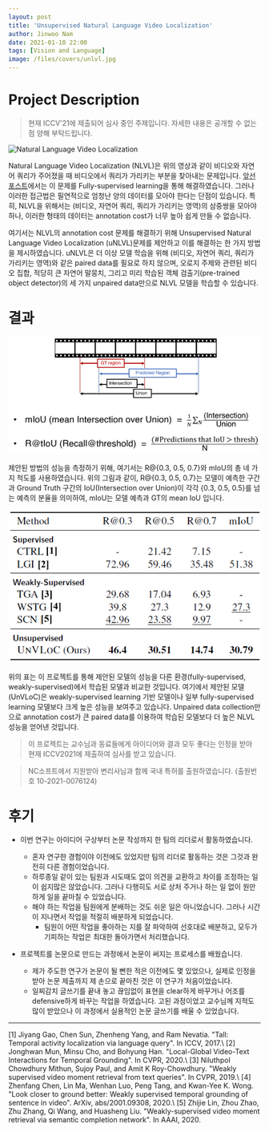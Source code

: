 ```yaml
---
layout: post
title: 'Unsupervised Natural Language Video Localization'
author: Jinwoo Nam
date: 2021-01-10 22:00
tags: [Vision and Language]
image: /files/covers/unlvl.jpg
---
```


# Project Description


> 현재 ICCV'21에 제출되어 심사 중인 주제입니다. 자세한 내용은 공개할 수 없는 점 양해 부탁드립니다.

![Natural Language Video Localization](/files/images/nlvl/nlvl.gif)

Natural Language Video Localization (NLVL)은 위의 영상과 같이 비디오와 자연어 쿼리가 주어졌을 때 비디오에서 쿼리가 가리키는 부분을 찾아내는 문제입니다.
[앞선 포스트](https://skaws2003.github.io/2020/09/09/NLVL/)에서는 이 문제를 Fully-supervised learning을 통해 해결하였습니다. 그러나 이러한 접근법은 필연적으로 엄청난 양의 데이터를 모아야 한다는 단점이 있습니다. 
특히, NLVL을 위해서는 (비디오, 자연어 쿼리, 쿼리가 가리키는 영역)의 삼중쌍을 모아야 하나, 이러한 형태의 데이터는 annotation cost가 너무 높아 쉽게 만들 수 없습니다.

여기서는 NLVL의 annotation cost 문제를 해결하기 위해 Unsupervised Natural Language Video Localization (uNLVL)문제를 제안하고 이를 해결하는 한 가지 방법을 제시하였습니다.
uNLVL은 더 이상 모델 학습을 위해 (비디오, 자연어 쿼리, 쿼리가 가리키는 영역)와 같은 paired data를 필요로 하지 않으며, 오로지 주제와 관련된 비디오 집합, 적당히 큰 자연어 말뭉치, 그리고 미리 학습된 객체 검출기(pre-trained object detector)의 세 가지 unpaired data만으로 NLVL 모델을 학습할 수 있습니다.


# 결과

![Evaluation metrics](/files/images/nlvl/metrics.jpg)

제안된 방법의 성능을 측정하기 위해, 여기서는 R@{0.3, 0.5, 0.7}와 mIoU의 총 네 가지 척도를 사용하였습니다. 위의 그림과 같이, R@{0.3, 0.5, 0.7}는 모델이 예측한 구간과 Ground Truth 구간의 IoU(Intersection over Union)이 각각 {0.3, 0.5, 0.5}를 넘는 예측의 분율을 의미하여, mIoU는 모델 예측과 GT의 mean IoU 입니다.


![Performance Comparison](/files/images/nlvl/unlvl-results.png)

위의 표는 이 프로젝트를 통해 제안된 모델의 성능을 다른 환경(fully-supervised, weakly-supervised)에서 학습된 모델과 비교한 것입니다. 여기에서 제안된 모델(UnVLoC)은 weakly-supervised learning 기반 모델이나 일부 fully-supervised learning 모델보다 크게 높은 성능을 보여주고 있습니다. Unpaired data collection만으로 annotation cost가 큰 paired data를 이용하여 학습된 모델보다 더 높은 NLVL 성능을 얻어낸 것입니다.

> 이 프로젝트는 교수님과 동료들에게 아이디어와 결과 모두 좋다는 인정을 받아 현재 ICCV2021에 제출하여 심사를 받고 있습니다.

> NC소프트에서 지원받아 변리사님과 함께 국내 특허를 출원하였습니다. (출원번호 10-2021-0076124)

# 후기

* 이번 연구는 아이디어 구상부터 논문 작성까지 한 팀의 리더로서 활동하였습니다.
    * 혼자 연구한 경험이야 이전에도 있었지만 팀의 리더로 활동하는 것은 그것과 완전히 다른 경험이었습니다.
    * 하루종일 같이 있는 팀원과 시도때도 없이 의견을 교환하고 차이를 조정하는 일이 쉽지많은 않았습니다. 그러나 다행히도 서로 상처 주거나 하는 일 없이 원만하게 일을 끝마칠 수 있었습니다.
    * 해야 하는 작업을 팀원에게 분배하는 것도 쉬운 일은 아니었습니다. 그러나 시간이 지나면서 작업을 적절히 배분하게 되었습니다.
        * 팀원이 어떤 작업을 좋아하는 지를 잘 파악하여 선호대로 배분하고, 모두가 기피하는 작업은 최대한 돌아가면서 처리했습니다.

* 프로젝트를 논문으로 만드는 과정에서 논문이 써지는 프로세스를 배웠습니다.
    * 제가 주도한 연구가 논문이 될 뻔한 적은 이전에도 몇 있었으나, 실제로 인정을 받아 논문 제출까지 제 손으로 끝마친 것은 이 연구가 처음이었습니다.
    * 일찌감치 글쓰기를 끝내 놓고 끊임없이 표현을 clear하게 바꾸거나 어조를 defensive하게 바꾸는 작업을 하였습니다. 고된 과정이었고 교수님께 지적도 많이 받았으나 이 과정에서 실용적인 논문 글쓰기를 배울 수 있었습니다.


---
[1] Jiyang Gao, Chen Sun, Zhenheng Yang, and Ram Nevatia. "Tall: Temporal activity localization via language query". In ICCV, 2017.\\
[2] Jonghwan Mun, Minsu Cho, and Bohyung Han. "Local-Global Video-Text Interactions for Temporal Grounding". In CVPR, 2020.\\
[3] Niluthpol Chowdhury Mithun, Sujoy Paul, and Amit K Roy-Chowdhury. "Weakly supervised video moment retrieval from text queries". In CVPR, 2019.\\
[4] Zhenfang Chen, Lin Ma, Wenhan Luo, Peng Tang, and Kwan-Yee K. Wong. "Look closer to ground better: Weakly supervised temporal grounding of sentence in video". ArXiv, abs/2001.09308, 2020.\\
[5] Zhijie Lin, Zhou Zhao, Zhu Zhang, Qi Wang, and Huasheng Liu. "Weakly-supervised video moment retrieval via semantic completion network". In AAAI, 2020.
